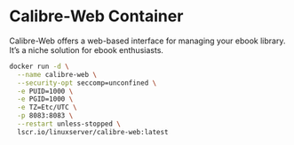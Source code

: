 # Calibre-Web Container

Calibre-Web offers a web-based interface for managing your ebook library. It’s a niche solution for ebook enthusiasts.

```bash
docker run -d \
  --name calibre-web \
  --security-opt seccomp=unconfined \
  -e PUID=1000 \
  -e PGID=1000 \
  -e TZ=Etc/UTC \
  -p 8083:8083 \
  --restart unless-stopped \
  lscr.io/linuxserver/calibre-web:latest
